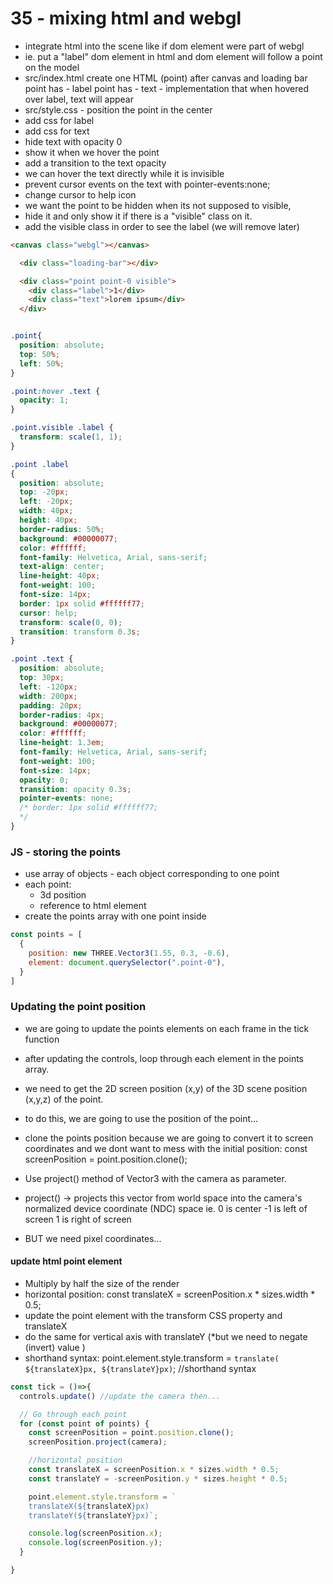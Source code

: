 # 35 - mixing html and webgl

- integrate html into the scene like if dom element were part of webgl
- ie. put a "label" dom element in html and dom element will follow a point on the model
- src/index.html create one HTML (point) after canvas and loading bar
  point has - label 
  point has - text - implementation that when hovered over label, text will appear
- src/style.css - position the point in the center
- add css for label
- add css for text
- hide text with opacity 0
- show it when we hover the point
- add a transition to the text opacity
- we can hover the text directly while it is invisible
- prevent cursor events on the text with pointer-events:none;
- change cursor to help icon
- we want the point to be hidden when its not supposed to visible, 
- hide it and only show it if there is a "visible" class on it.
- add the visible class in order to see the label (we will remove later)

```html
<canvas class="webgl"></canvas>

  <div class="loading-bar"></div>

  <div class="point point-0 visible">
    <div class="label">1</div>
    <div class="text">lorem ipsum</div>
  </div>
```

```css

.point{
  position: absolute;
  top: 50%;
  left: 50%;
}

.point:hover .text {
  opacity: 1;
}

.point.visible .label {
  transform: scale(1, 1);
} 

.point .label
{
  position: absolute;
  top: -20px;
  left: -20px;
  width: 40px;
  height: 40px;
  border-radius: 50%;
  background: #00000077;
  color: #ffffff;
  font-family: Helvetica, Arial, sans-serif;
  text-align: center;
  line-height: 40px;
  font-weight: 100;
  font-size: 14px;
  border: 1px solid #ffffff77;
  cursor: help;
  transform: scale(0, 0);
  transition: transform 0.3s;
}

.point .text {
  position: absolute;
  top: 30px;
  left: -120px;
  width: 200px;
  padding: 20px;
  border-radius: 4px;
  background: #00000077;
  color: #ffffff;
  line-height: 1.3em;
  font-family: Helvetica, Arial, sans-serif;
  font-weight: 100;
  font-size: 14px;
  opacity: 0;
  transition: opacity 0.3s;
  pointer-events: none; 
  /* border: 1px solid #ffffff77;
  */
}

```

### JS - storing the points
- use array of objects - each object corresponding to one point
- each point: 
    - 3d position
    - reference to html element
- create the points array with one point inside

```js
const points = [
  {
    position: new THREE.Vector3(1.55, 0.3, -0.6),
    element: document.querySelector(".point-0"),
  }
]

```

### Updating the point position
- we are going to update the points elements on each frame in the tick function
- after updating the controls, loop through each element in the points array.
- we need to get the 2D screen position (x,y) of the 3D scene position (x,y,z) of the point.
- to do this, we are going to use the position of the point...
- clone the points position because we are going to convert it to screen coordinates and we dont want to mess with the initial position: const screenPosition = point.position.clone();

- Use project() method of Vector3 with the camera as parameter.
- project() -> projects this vector from world space into the camera's normalized device coordinate (NDC) space
  ie. 0 is center -1 is left of screen 1 is right of screen
- BUT we need pixel coordinates...


#### update html point element 
- Multiply by half the size of the render
- horizontal position: 
  const translateX = screenPosition.x * sizes.width * 0.5;
- update the point element with the transform CSS property and translateX
- do the same for vertical axis with translateY (*but we need to negate (invert) value )
- shorthand syntax: 
  <!-- point.element.style.transform = `translateX(${translateX}px) translateY(${translateY}px)`; -->
  point.element.style.transform = `translate( ${translateX}px, ${translateY}px)`; //shorthand syntax

```js
const tick = ()=>{
  controls.update() //update the camera then...

  // Go through each point
  for (const point of points) {
    const screenPosition = point.position.clone();
    screenPosition.project(camera);

    //horizontal position
    const translateX = screenPosition.x * sizes.width * 0.5;
    const translateY = -screenPosition.y * sizes.height * 0.5;

    point.element.style.transform = `
    translateX(${translateX}px) 
    translateY(${translateY}px)`;

    console.log(screenPosition.x);
    console.log(screenPosition.y);
  }

}

```